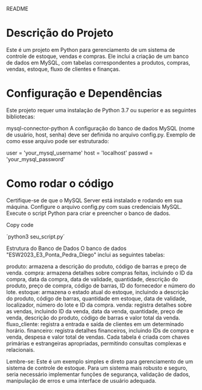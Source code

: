 README

# Descrição do Projeto
Este é um projeto em Python para gerenciamento de um sistema de controle de estoque, vendas e compras. Ele inclui a criação de um banco de dados em MySQL, com tabelas correspondentes a produtos, compras, vendas, estoque, fluxo de clientes e finanças.

# Configuração e Dependências
Este projeto requer uma instalação de Python 3.7 ou superior e as seguintes bibliotecas:

mysql-connector-python
A configuração do banco de dados MySQL (nome de usuário, host, senha) deve ser definida no arquivo config.py. Exemplo de como esse arquivo pode ser estruturado:

user = 'your_mysql_username'
host = 'localhost'
passwd = 'your_mysql_password'

# Como rodar o código

Certifique-se de que o MySQL Server está instalado e rodando em sua máquina.
Configure o arquivo config.py com suas credenciais MySQL.
Execute o script Python para criar e preencher o banco de dados.

Copy code

´python3 seu_script.py´


Estrutura do Banco de Dados
O banco de dados "ESW2023_E3_Ponta_Pedra_Diego" inclui as seguintes tabelas:

produto: armazena a descrição do produto, código de barras e preço de venda.
compra: armazena detalhes sobre compras feitas, incluindo o ID da compra, data da compra, data de validade, quantidade, descrição do produto, preço de compra, código de barras, ID do fornecedor e número do lote.
estoque: armazena o estado atual do estoque, incluindo a descrição do produto, código de barras, quantidade em estoque, data de validade, localizador, número do lote e ID da compra.
venda: registra detalhes sobre as vendas, incluindo ID da venda, data da venda, quantidade, preço de venda, descrição do produto, código de barras e valor total da venda.
fluxo_cliente: registra a entrada e saída de clientes em um determinado horário.
financeiro: registra detalhes financeiros, incluindo IDs de compra e venda, despesa e valor total de vendas.
Cada tabela é criada com chaves primárias e estrangeiras apropriadas, permitindo consultas complexas e relacionais.

Lembre-se: Este é um exemplo simples e direto para gerenciamento de um sistema de controle de estoque. Para um sistema mais robusto e seguro, seria necessário implementar funções de segurança, validação de dados, manipulação de erros e uma interface de usuário adequada.
